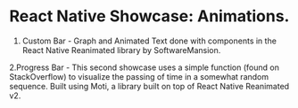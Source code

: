 # React Native Showcase: Animations.

1. Custom Bar - Graph and Animated Text done with components in the React Native Reanimated library by SoftwareMansion.

2.Progress Bar - This second showcase uses a simple function (found on StackOverflow)  to visualize the passing of time in a somewhat random sequence. Built using Moti, a library built on top of React Native Reanimated v2.
